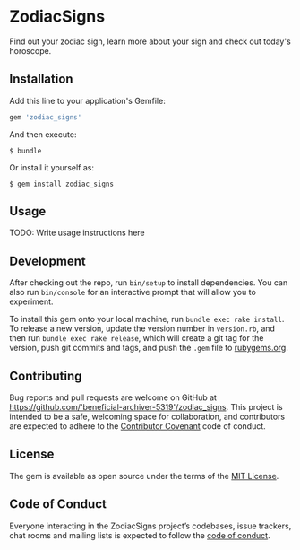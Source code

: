 # ZodiacSigns

Find out your zodiac sign, learn more about your sign and check out today's horoscope.

## Installation

Add this line to your application's Gemfile:

```ruby
gem 'zodiac_signs'
```

And then execute:

    $ bundle

Or install it yourself as:

    $ gem install zodiac_signs

## Usage

TODO: Write usage instructions here

## Development

After checking out the repo, run `bin/setup` to install dependencies. You can also run `bin/console` for an interactive prompt that will allow you to experiment.

To install this gem onto your local machine, run `bundle exec rake install`. To release a new version, update the version number in `version.rb`, and then run `bundle exec rake release`, which will create a git tag for the version, push git commits and tags, and push the `.gem` file to [rubygems.org](https://rubygems.org).

## Contributing

Bug reports and pull requests are welcome on GitHub at https://github.com/'beneficial-archiver-5319'/zodiac_signs. This project is intended to be a safe, welcoming space for collaboration, and contributors are expected to adhere to the [Contributor Covenant](http://contributor-covenant.org) code of conduct.

## License

The gem is available as open source under the terms of the [MIT License](https://opensource.org/licenses/MIT).

## Code of Conduct

Everyone interacting in the ZodiacSigns project’s codebases, issue trackers, chat rooms and mailing lists is expected to follow the [code of conduct](https://github.com/'beneficial-archiver-5319'/zodiac_signs/blob/master/CODE_OF_CONDUCT.md).
